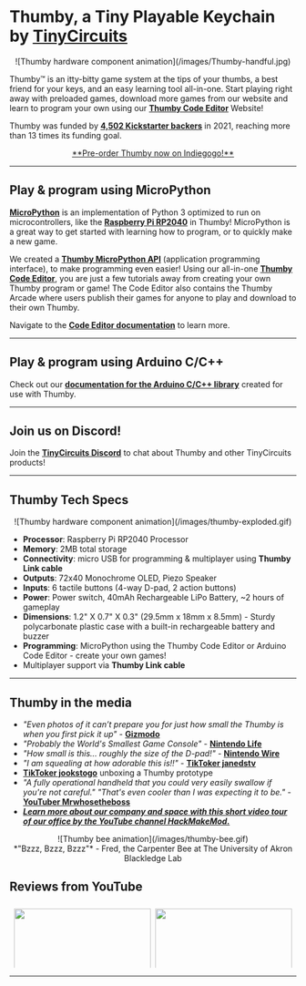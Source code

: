 # Thumby, a Tiny Playable Keychain by <a href="https://tinycircuits.com/" target="_blank" alt="TinyCircuits main website page">**TinyCircuits**</a>

<center>
![Thumby hardware component animation](/images/Thumby-handful.jpg)
</center>

Thumby™ is an itty-bitty game system at the tips of your thumbs, a best friend for your keys, and an easy learning tool all-in-one. Start playing right away with preloaded games, download more games from our website and learn to program your own using our <a href="https://code.thumby.us/" target="_blank" alt="TinyCircuits Thumby Web Browser code editor page">**Thumby Code Editor**</a> Website!

Thumby was funded by <a href="https://www.kickstarter.com/projects/kenburns/thumby-the-tiny-playable-keychain" target="_blank" alt="TinyCircuits Thumby Kickstarter page">**4,502 Kickstarter backers**</a> in 2021, reaching more than 13 times its funding goal. 

<center><a href="https://www.indiegogo.com/projects/thumby-the-tiny-playable-keychain/x/28495928#/" target="_blank" alt="TinyCircuits Indiegogo Thumby page">**Pre-order Thumby now on Indiegogo!**</a></center>

---

## Play & program using MicroPython

<a href="https://micropython.org/" target="_blank" alt="MicroPython documentation and site">**MicroPython**</a> is an implementation of Python 3 optimized to run on microcontrollers, like the <a href="https://www.raspberrypi.com/documentation/microcontrollers/rp2040.html" target="_blank" alt="RP2040 processor documentation and site">**Raspberry Pi RP2040**</a> in Thumby! MicroPython is a great way to get started with learning how to program, or to quickly make a new game. 



We created a [**Thumby MicroPython API**](/API/Get-Started/) (application programming interface), to make programming even easier! Using our all-in-one <a href="https://code.thumby.us/" target="_blank" alt="TinyCircuits Thumby Web Browser code editor page">**Thumby Code Editor**</a>, you are just a few tutorials away from creating your own Thumby program or game! The Code Editor also contains the Thumby Arcade where users publish their games for anyone to play and download to their own Thumby. 

Navigate to the [**Code Editor documentation**](/Code-Editor/Get-Started/) to learn more.

---

## Play & program using Arduino C/C++

Check out our [**documentation for the Arduino C/C++ library**](/CC++/API-Reference.md) created for use with Thumby. 

---

## Join us on Discord! 

Join the <a href="https://discord.gg/vzf3wQXVvm" target="_blank" alt="TinyCircuits Discord join link">**TinyCircuits Discord**</a> to chat about Thumby and other TinyCircuits products!

---

## Thumby Tech Specs

<center>
![Thumby hardware component animation](/images/thumby-exploded.gif)
</center>

* **Processor**: Raspberry Pi RP2040 Processor
* **Memory**: 2MB total storage
* **Connectivity**: micro USB for programming & multiplayer using **Thumby Link cable**
* **Outputs**: 72x40 Monochrome OLED, Piezo Speaker
* **Inputs**: 6 tactile buttons (4-way D-pad, 2 action buttons)
* **Power**: Power switch, 40mAh Rechargeable LiPo Battery, ~2 hours of gameplay
* **Dimensions**: 1.2" X 0.7" X 0.3" (29.5mm x 18mm x 8.5mm) - Sturdy polycarbonate plastic case with a built-in rechargeable battery and buzzer
* **Programming**: MicroPython using the Thumby Code Editor or Arduino Code Editor - create your own games! 
* Multiplayer support via **Thumby Link cable**

---

## Thumby in the media


* *"Even photos of it can’t prepare you for just how small the Thumby is when you first pick it up"* - <a href="https://gizmodo.com/how-small-is-too-small-for-a-game-boy-the-thumby-might-1847722821" target="_blank" alt="TinyCircuits Thumby Article Blog">**Gizmodo**</a>
* *"Probably the World's Smallest Game Console"* - <a href="https://www.nintendolife.com/news/2021/09/random_this_tiny_game_boy_is_probably_the_worlds_smallest_game_console" target="_blank" alt="TinyCircuits Thumby Article Blog">**Nintendo Life**</a>
* *"How small is this... roughly the size of the D-pad!"* - <a href="https://nintendowire.com/news/2021/09/22/thumby-the-worlds-smallest-gaming-handheld-headed-to-kickstarter-on-september-28th/" target="_blank" alt="TinyCircuits Thumby Article Blog">**Nintendo Wire**</a>
* *"I am squealing at how adorable this is!!"* - <a href="https://www.tiktok.com/@janedstv/video/7021241714434116869?_d=secCgYIASAHKAESPgo8TGbXENYzGNiqF3K0nBAc1ehH4xOSdzAI7FwjTWr2jxHemLq%2FDyrfv5rBGoMn16wyQuF7pMWnU2y%2FeLrEGgA%3D&checksum=d00f34009685dd8622da47f0547e02242088a683a0bd741dfca297e0a605dcd5&language=en&preview_pb=0&sec_user_id=MS4wLjABAAAAQMo5TYLy1syPZfG34wkQLk4ydzIBgKR2yqDiHJIpNzy5mUu7JqPTRBaTbEq2TzIb&share_app_id=1233&share_item_id=7021241714434116869&share_link_id=F5FAB303-713F-4A82-B0F2-277F9AF9491C&source=h5_m&timestamp=1634760282&tt_from=copy&u_code=dahd0hdjhlcmme&user_id=6788356638502208518&utm_campaign=client_share&utm_medium=ios&utm_source=copy&_r=1&is_copy_url=0&is_from_webapp=v1&sender_device=pc&sender_web_id=7006356245049345542" target="_blank" alt="TinyCircuits Thumby TikTok">**TikToker janedstv**</a>
* <a href="https://www.tiktok.com/@jookstogo/video/7021251678821158170?is_copy_url=0&is_from_webapp=v1&sender_device=pc&sender_web_id=7006356245049345542" target="_blank" alt="TinyCircuits Thumby TikTok">**TikToker jookstogo**</a> unboxing a Thumby prototype
* *"A fully operational handheld that you could very easily swallow if you're not careful." "That's even cooler than I was expecting it to be."* - <a href="https://www.youtube.com/watch?v=GCmiKaLnd7M&t=159s" target="_blank" alt="TinyCircuits Thumby Article Blog">**YouTuber Mrwhosetheboss**</a>
* <a href="https://www.youtube.com/watch?v=-kd26o7dds8" target="_blank" alt="TinyCircuits Thumby Article Blog">***Learn more about our company and space with this short video tour of our office by the YouTube channel HackMakeMod.***</a>

<center>
![Thumby bee animation](/images/thumby-bee.gif)
</center>
<center>*"Bzzz, Bzzz, Bzzz"* - Fred, the Carpenter Bee at The University of Akron Blackledge Lab</center>


## Reviews from YouTube

<style>
.row {
  display: -ms-flexbox; /* IE 10 */
  display: flex;
  -ms-flex-wrap: wrap; /* IE 10 */
  flex-wrap: wrap;
  padding: 0 4px;
}

/* Create two equal columns that sits next to each other */
.column {
  -ms-flex: 50%; /* IE 10 */
  flex: 50%;
  padding: 0 4px;
}

.column img {
  margin-top: 8px;
  vertical-align: middle;
}

.image {
  opacity: 1;
  display: block;
  width: 100%;
  height: auto;
  transition: .5s ease;
  backface-visibility: hidden;
}

.container:hover .image {
  /* opacity: 0.2; */
  box-shadow: 0 0 2px 8px #ff6e42;
}


</style>


<div class="row"> 
  <div class="column">
    <div class="container">
      <a href="https://www.youtube.com/watch?v=Fa7OxjpXLjQ" target="_blank" alt="Thumby YouTube video"><img src="/images/youtube-LGR-Blerbs.jpg" style="width:100%" class="image"></a>
    </div>
    <div class="container">
      <a href="https://www.youtube.com/watch?v=E01VPCe4U-c" target="_blank" alt="Thumby YouTube video"><img src="/images/youtube-The-Retro-Future.jpg" style="width:100%" class="image"></a>
    </div>
    <div class="container">
      <a href="https://www.youtube.com/watch?v=3JsQ5FkIWRI" target="_blank" alt="Thumby YouTube video"><img src="/images/youtube-3DSage.jpg" style="width:100%" class="image"></a>
    </div>
    <div class="container">
      <a href="https://www.youtube.com/watch?v=dEVXW3sdPtM" target="_blank" alt="Thumby YouTube video"><img src="/images/youtube-LowSpecGamer.jpg" style="width:100%" class="image"></a>
    </div>
    
  </div>
  <div class="column">
  <div class="container">
      <a href="https://www.youtube.com/watch?v=1S8InR9V6xU" target="_blank" alt="Thumby YouTube video">
    <img src="/images/youtube-Adam-Savage-Tested.jpg" style="width:100%" class="image"></a>
    </div>
    <div class="container">
      <a href="https://www.youtube.com/watch?v=wwPwlYxOb8k" target="_blank" alt="Thumby YouTube video">
    <img src="/images/youtube-MK-V.jpg" style="width:100%" class="image"></a>
    </div>
    <div class="container">
      <a href="https://www.youtube.com/watch?v=s1EU-Ib1cVs" target="_blank" alt="Thumby YouTube video">
    <img src="/images/youtube-Retro-Game-Corps.jpg" style="width:100%" class="image"></a>
    </div>
    <div class="container">
      <a href="https://www.youtube.com/watch?v=4MuQfzmPXts" target="_blank" alt="Thumby YouTube video">
    <img src="/images/youtube-Inkbox.jpg" style="width:100%" class="image"></a>
    </div>
  </div>  
</div>

--- 








